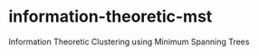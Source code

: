 information-theoretic-mst
=========================

Information Theoretic Clustering using Minimum Spanning Trees